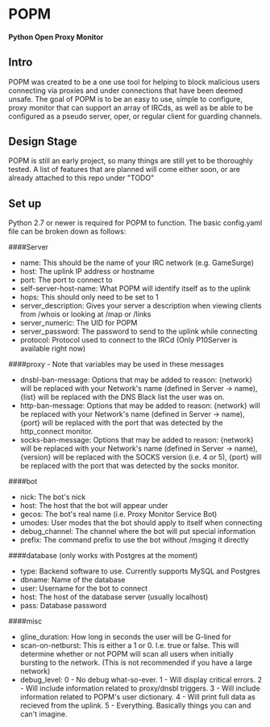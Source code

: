 # POPM
#### Python Open Proxy Monitor

Intro
---
POPM was created to be a one use tool for helping to block malicious users connecting via proxies and under connections that have been deemed unsafe. The goal of POPM is to be an easy to use, simple to configure, proxy monitor that can support an array of IRCds, as well as be able to be configured as a pseudo server, oper, or regular client for guarding channels.

Design Stage
---
POPM is still an early project, so many things are still yet to be thoroughly tested. A list of features that are planned will come either soon, or are already attached to this repo under "TODO"

Set up
---
Python 2.7 or newer is required for POPM to function.
The basic config.yaml file can be broken down as follows:

####Server
* name: This should be the name of your IRC network (e.g. GameSurge)
* host: The uplink IP address or hostname
* port: The port to connect to
* self-server-host-name: What POPM will identify itself as to the uplink
* hops: This should only need to be set to 1
* server_description: Gives your server a description when viewing clients from /whois or looking at /map or /links
* server_numeric: The UID for POPM
* server_password: The password to send to the uplink while connecting
* protocol: Protocol used to connect to the IRCd (Only P10Server is available right now)

####proxy - Note that variables may be used in these messages
* dnsbl-ban-message: Options that may be added to reason: {network} will be replaced with your Network's name (defined in Server -> name), {list} will be replaced with the DNS Black list the user was on.
* http-ban-message: Options that may be added to reason: {network} will be replaced with your Network's name (defined in Server -> name), {port} will be replaced with the port that was detected by the http_connect monitor.
* socks-ban-message: Options that may be added to reason: {network} will be replaced with your Network's name (defined in Server -> name), {version} will be replaced with the SOCKS version (i.e. 4 or 5), {port} will be replaced with the port that was detected by the socks monitor.

####bot
* nick: The bot's nick
* host: The host that the bot will appear under
* gecos: The bot's real name (i.e. Proxy Monitor Service Bot)
* umodes: User modes that the bot should apply to itself when connecting
* debug_channel: The channel where the bot will put special information
* prefix: The command prefix to use the bot without /msging it directly

####database (only works with Postgres at the moment)
* type: Backend software to use. Currently supports MySQL and Postgres
* dbname: Name of the database
* user: Username for the bot to connect
* host: The host of the database server (usually localhost)
* pass: Database password

####misc
* gline_duration: How long in seconds the user will be G-lined for
* scan-on-netburst: This is either a 1 or 0. I.e. true or false. This will determine whether or not POPM will scan all users when initially bursting to the network. (This is not recommended if you have a large network)
* debug_level: 0 - No debug what-so-ever. 1 - Will display critical errors. 2 - Will include information related to proxy/dnsbl triggers. 3 - Will include information related to POPM's user dictionary. 4 - Will print full data as recieved from the uplink. 5 - Everything. Basically things you can and can't imagine.